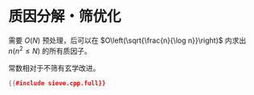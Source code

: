 # 质因分解・筛优化

需要 $O(N)$ 预处理，后可以在 $O\left(\sqrt{\frac{n}{\log n}}\right)$ 内求出 $n(n^2 \leqslant N)$ 的所有质因子。

常数相对于不筛有玄学改进。

```cpp
{{#include sieve.cpp.full}}
```
